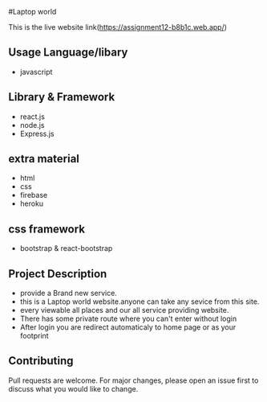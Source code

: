 #Laptop world

This is the live website link(https://assignment12-b8b1c.web.app/)

## Usage Language/libary
- javascript

## Library & Framework
- react.js
- node.js
- Express.js



## extra material
- html
- css
- firebase
- heroku

## css framework
- bootstrap & react-bootstrap

## Project Description
- provide a Brand new service.
- this is a Laptop world website.anyone can take any sevice from this site.
- every viewable all places and our all service providing website.
- There has some private route where you can't enter without login
- After login you are redirect automaticaly to home page or as your footprint


## Contributing
Pull requests are welcome. For major changes, please open an issue first to discuss what you would like to change.
